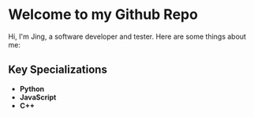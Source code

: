 # Welcome to my Github Repo

Hi, I'm Jing, a software developer and tester. Here are some things about me:

## Key Specializations
- **Python**
- **JavaScript**
- **C++**
